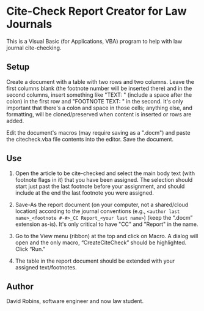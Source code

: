 # Cite-Check Report Creator for Law Journals

This is a Visual Basic (for Applications, VBA) program to help with law journal cite-checking.

## Setup

Create a document with a table with two rows and two columns. Leave the first columns blank (the footnote number will be inserted there) and in the second  columns, insert something like "TEXT: " (include a space after the colon) in the first row and "FOOTNOTE TEXT: " in the second. It's only important that there's a colon and space in those cells; anything else, and formatting, will be cloned/preserved when content is inserted or rows are added.

Edit the document's macros (may require saving as a ".docm") and paste the citecheck.vba file contents into the editor. Save the document.


## Use

1.	Open the article to be cite-checked and select the main body text (with footnote flags in it) that you have been assigned. The selection should start just past the last footnote before your assignment, and should include at the end the last footnote you were assigned.

2.	Save-As the report document (on your computer, not a shared/cloud location) according to the journal conventions (e.g., `<author last name>_<footnote #-#>_CC Report_<your last name>`) (keep the “.docm” extension as-is). It's only critical to have "CC" and "Report" in the name.

3.	Go to the View menu (ribbon) at the top and click on Macro. A dialog will open and the only macro, “CreateCiteCheck” should be highlighted. Click “Run.”

4.	The table in the report document should be extended with your assigned text/footnotes.


## Author

David Robins, software engineer and now law student.
